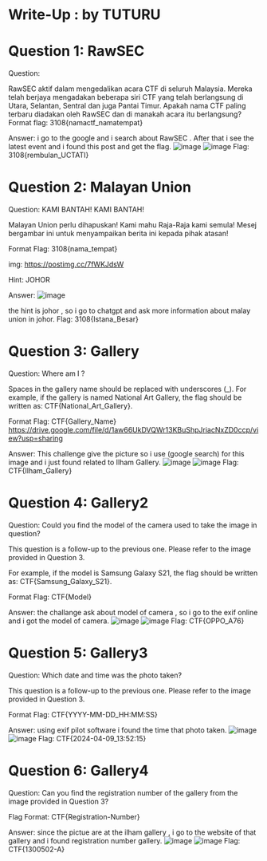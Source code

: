 # Write-Up : by TUTURU
# Question 1: RawSEC

Question:

RawSEC aktif dalam mengedalikan acara CTF di seluruh Malaysia. Mereka telah berjaya mengadakan beberapa siri CTF yang telah berlangsung di Utara, Selantan, Sentral dan juga Pantai Timur. Apakah nama CTF paling terbaru diadakan oleh RawSEC dan di manakah acara itu berlangsung? Format flag: 3108{namactf_namatempat}

Answer: i go to the google and i search about RawSEC . After that i see the latest event and i found this post and get the flag.
![image](https://github.com/user-attachments/assets/65a23a51-53f5-4295-b4f6-7ea0150a5252)
![image](https://github.com/user-attachments/assets/8a2c0136-aa86-415c-8e83-146a95108ef6)
Flag: 3108{rembulan_UCTATI}

# Question 2: Malayan Union

Question:
KAMI BANTAH! KAMI BANTAH!

Malayan Union perlu dihapuskan! Kami mahu Raja-Raja kami semula! Mesej bergambar ini untuk menyampaikan berita ini kepada pihak atasan!

Format Flag: 3108{nama_tempat}

img:
https://postimg.cc/7fWKJdsW

Hint: JOHOR

Answer:
![image](https://github.com/user-attachments/assets/7115ee3d-da95-45fb-9d1a-433f8f84f134)

the hint is johor , so i go to chatgpt and ask more information about malay union in johor.
Flag: 3108{Istana_Besar}

# Question 3: Gallery

Question:
Where am I ?

Spaces in the gallery name should be replaced with underscores (_). For example, if the gallery is named National Art Gallery, the flag should be written as: CTF{National_Art_Gallery}.

Format Flag: CTF{Gallery_Name}
https://drive.google.com/file/d/1aw66UkDVQWr13KBuShpJriacNxZD0ccp/view?usp=sharing

Answer:
This challenge give the picture so i use (google search) for this image and i just found related to Ilham Gallery.
![image](https://github.com/user-attachments/assets/0c2cea54-bd9a-40e4-bbea-272e9dfc9b7c)
![image](https://github.com/user-attachments/assets/d0b162c0-ff5a-404c-88a1-fbe6de1b0de2)
Flag: CTF{Ilham_Gallery}

# Question 4: Gallery2

Question:
Could you find the model of the camera used to take the image in question?

This question is a follow-up to the previous one. Please refer to the image provided in Question 3.

For example, if the model is Samsung Galaxy S21, the flag should be written as: CTF{Samsung_Galaxy_S21}.

Format Flag: CTF{Model}

Answer:
the challange ask about model of camera , so i go to the exif online and i got the model of camera.
![image](https://github.com/user-attachments/assets/48720874-9334-4c3b-b5f0-9c722c072463)
![image](https://github.com/user-attachments/assets/366460b0-9ed4-4c99-b2a3-e798589e52fe)
Flag: CTF{OPPO_A76}

# Question 5: Gallery3

Question:
Which date and time was the photo taken?

This question is a follow-up to the previous one. Please refer to the image provided in Question 3.

Format Flag: CTF{YYYY-MM-DD_HH:MM:SS}

Answer:
using exif pilot software i found the time that photo taken.
![image](https://github.com/user-attachments/assets/a9fa5037-bff0-439e-98ab-8899a4dfcfd8)
![image](https://github.com/user-attachments/assets/3d5b3d63-a839-4425-90bc-76603cf6b4be)
Flag: CTF{2024-04-09_13:52:15}

# Question 6: Gallery4

Question:
Can you find the registration number of the gallery from the image provided in Question 3?

Flag Format: CTF{Registration-Number}

Answer:
since the pictue are at the ilham gallery , i go to the website of that gallery and i found registration number gallery.
![image](https://github.com/user-attachments/assets/7b56aced-a14c-4af3-912a-18c7f726347d)
![image](https://github.com/user-attachments/assets/b0eb733e-cd98-43a3-a363-3f81320e8c1e)
Flag: CTF{1300502-A}


